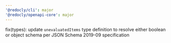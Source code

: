 ```yaml
---
'@redocly/cli': major
'@redocly/openapi-core': major
---
```


fix(types): update `unevaluatedItems` type definition to resolve either boolean or object schema per JSON Schema 2019-09 specification

